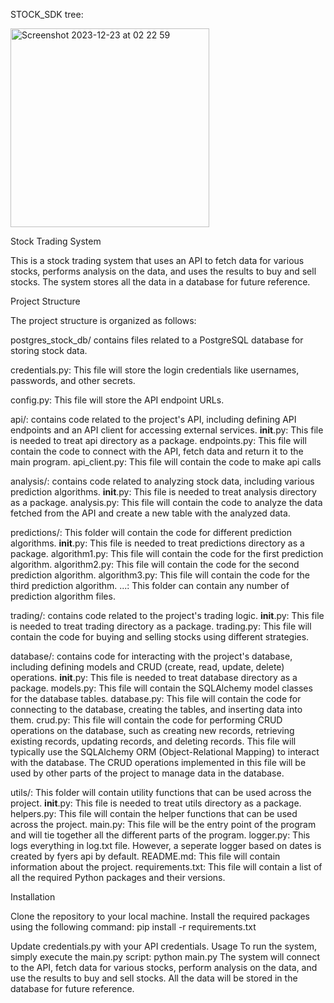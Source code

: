 STOCK_SDK tree:

<img width="318" alt="Screenshot 2023-12-23 at 02 22 59" src="https://github.com/thepraveen19/stock_sdk/assets/42544315/cb9984c4-0d1b-4d3b-b56c-f0896f4e71bb">



Stock Trading System

This is a stock trading system that uses an API to fetch data for various stocks, performs analysis on the data, 
and uses the results to buy and sell stocks. The system stores all the data in a database for future reference.

Project Structure

The project structure is organized as follows:

postgres_stock_db/ contains files related to a PostgreSQL database for storing stock data.

credentials.py: This file will store the login credentials like usernames, passwords, and other secrets.

config.py: This file will store the API endpoint URLs.

api/: contains code related to the project's API, including defining API endpoints and an API client for accessing external services.
__init__.py: This file is needed to treat api directory as a package.
endpoints.py: This file will contain the code to connect with the API, fetch data and return it to the main program.
api_client.py: This file will contain the code to make api calls

analysis/: contains code related to analyzing stock data, including various prediction algorithms.
__init__.py: This file is needed to treat analysis directory as a package.
analysis.py: This file will contain the code to analyze the data fetched from the API and create a new table with the analyzed
data.

predictions/: This folder will contain the code for different prediction algorithms.
__init__.py: This file is needed to treat predictions directory as a package.
algorithm1.py: This file will contain the code for the first prediction algorithm.
algorithm2.py: This file will contain the code for the second prediction algorithm.
algorithm3.py: This file will contain the code for the third prediction algorithm.
...: This folder can contain any number of prediction algorithm files.

trading/: contains code related to the project's trading logic.
__init__.py: This file is needed to treat trading directory as a package.
trading.py: This file will contain the code for buying and selling stocks using different strategies.

database/: contains code for interacting with the project's database, including defining models and CRUD (create, read, update, delete) operations.
__init__.py: This file is needed to treat database directory as a package.
models.py: This file will contain the SQLAlchemy model classes for the database tables.
database.py: This file will contain the code for connecting to the database, creating the tables, and inserting data into them.
crud.py: This file will contain the code for performing CRUD operations on the database, such as creating new records, retrieving existing records, updating records, and deleting records. This file will typically use the SQLAlchemy ORM (Object-Relational Mapping) to interact with the database. The CRUD operations implemented in this file will be used by other parts of the project to manage data in the database.

utils/: This folder will contain utility functions that can be used across the project.
__init__.py: This file is needed to treat utils directory as a package.
helpers.py: This file will contain the helper functions that can be used across the project.
main.py: This file will be the entry point of the program and will tie together all the different parts of the program.
logger.py: This logs everything in log.txt file. However, a seperate logger based on dates is created by fyers api by default.
README.md: This file will contain information about the project.
requirements.txt: This file will contain a list of all the required Python packages and their versions.



Installation

Clone the repository to your local machine.
Install the required packages using the following command:
pip install -r requirements.txt

Update credentials.py with your API credentials.
Usage
To run the system, simply execute the main.py script:
python main.py
The system will connect to the API, fetch data for various stocks, perform analysis on the data, and use the 
results to buy and sell stocks. All the data will be stored in the database for future reference.
